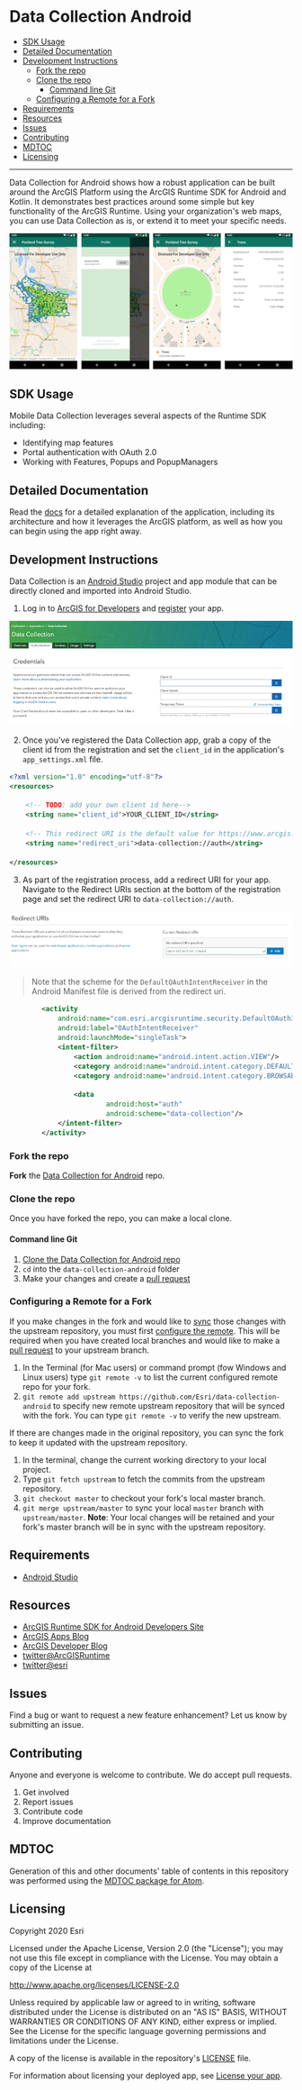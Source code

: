 # Data Collection Android

<!-- MDTOC maxdepth:6 firsth1:0 numbering:0 flatten:0 bullets:1 updateOnSave:1 -->

- [SDK Usage](#sdk-usage)   
- [Detailed Documentation](#detailed-documentation)   
- [Development Instructions](#development-instructions)   
   - [Fork the repo](#fork-the-repo)   
   - [Clone the repo](#clone-the-repo)   
      - [Command line Git](#command-line-git)   
   - [Configuring a Remote for a Fork](#configuring-a-remote-for-a-fork)   
- [Requirements](#requirements)   
- [Resources](#resources)   
- [Issues](#issues)   
- [Contributing](#contributing)   
- [MDTOC](#mdtoc)   
- [Licensing](#licensing)   

<!-- /MDTOC -->
---

Data Collection for Android shows how a robust application can be built around the ArcGIS Platform using the ArcGIS Runtime SDK for Android and Kotlin. It demonstrates best practices around some simple but key functionality of the ArcGIS Runtime. Using your organization's web maps, you can use Data Collection as is, or extend it to meet your specific needs.

![General UI](./docs/images/General-UI.png)

## SDK Usage

Mobile Data Collection leverages several aspects of the Runtime SDK including:

* Identifying map features
* Portal authentication with OAuth 2.0
* Working with Features, Popups and PopupManagers

## Detailed Documentation

Read the [docs](./docs/README.md) for a detailed explanation of the application, including its architecture and how it leverages the ArcGIS platform, as well as how you can begin using the app right away.

## Development Instructions

Data Collection is an [Android Studio](https://developer.android.com/studio) project and app module that can be directly cloned and imported into Android Studio.

1. Log in to [ArcGIS for Developers](https://developers.arcgis.com/) and [register](https://developers.arcgis.com/applications/#/) your app.

![](/docs/images/Register1.png)

2. Once you've registered the Data Collection app, grab a copy of the client id from the registration and set the `client_id` in the application's `app_settings.xml` file.

```xml
<?xml version="1.0" encoding="utf-8"?>
<resources>

    <!-- TODO: add your own client id here-->
    <string name="client_id">YOUR_CLIENT_ID</string>

    <!-- This redirect URI is the default value for https://www.arcgis.com -->
    <string name="redirect_uri">data-collection://auth</string>

</resources>
```

3. As part of the registration process, add a redirect URI for your app.  Navigate to the Redirect URIs section at the bottom of the registration page and set the redirect URI to `data-collection://auth`.

![](/docs/images/Register2.png)
> Note that the scheme for the `DefaultOAuthIntentReceiver` in the Android Manifest file is derived from the redirect uri.
```xml
        <activity
            android:name="com.esri.arcgisruntime.security.DefaultOAuthIntentReceiver"
            android:label="OAuthIntentReceiver"
            android:launchMode="singleTask">
            <intent-filter>
                <action android:name="android.intent.action.VIEW"/>
                <category android:name="android.intent.category.DEFAULT"/>
                <category android:name="android.intent.category.BROWSABLE"/>

                <data
                        android:host="auth"
                        android:scheme="data-collection"/>
            </intent-filter>
        </activity>
 ```

### Fork the repo

**Fork** the [Data Collection for Android](https://github.com/Esri/data-collection-android/fork) repo.

### Clone the repo

Once you have forked the repo, you can make a local clone.

#### Command line Git

1. [Clone the  Data Collection for Android repo](https://help.github.com/articles/fork-a-repo#step-2-clone-your-fork)
2. ```cd``` into the ```data-collection-android``` folder
3. Make your changes and create a [pull request](https://help.github.com/articles/creating-a-pull-request)

### Configuring a Remote for a Fork

If you make changes in the fork and would like to [sync](https://help.github.com/articles/syncing-a-fork/) those changes with the upstream repository, you must first [configure the remote](https://help.github.com/articles/configuring-a-remote-for-a-fork/). This will be required when you have created local branches and would like to make a [pull request](https://help.github.com/articles/creating-a-pull-request) to your upstream branch.

1. In the Terminal (for Mac users) or command prompt (fow Windows and Linux users) type ```git remote -v``` to list the current configured remote repo for your fork.
2. ```git remote add upstream https://github.com/Esri/data-collection-android``` to specify new remote upstream repository that will be synced with the fork. You can type ```git remote -v``` to verify the new upstream.

If there are changes made in the original repository, you can sync the fork to keep it updated with the upstream repository.

1. In the terminal, change the current working directory to your local project.
2. Type ```git fetch upstream``` to fetch the commits from the upstream repository.
3. ```git checkout master``` to checkout your fork's local master branch.
4. ```git merge upstream/master``` to sync your local `master` branch with `upstream/master`. **Note**: Your local changes will be retained and your fork's master branch will be in sync with the upstream repository.

## Requirements

* [Android Studio](https://developer.android.com/studio)

## Resources

* [ArcGIS Runtime SDK for Android Developers Site](https://developers.arcgis.com/android/)
* [ArcGIS Apps Blog](https://www.esri.com/arcgis-blog/apps/)
* [ArcGIS Developer Blog](https://www.esri.com/arcgis-blog/developers/)
* [twitter@ArcGISRuntime](https://twitter.com/ArcGISRuntime)
* [twitter@esri](http://twitter.com/esri)

## Issues

Find a bug or want to request a new feature enhancement? Let us know by submitting an issue.

## Contributing
Anyone and everyone is welcome to contribute. We do accept pull requests.

1. Get involved
2. Report issues
3. Contribute code
4. Improve documentation

## MDTOC

Generation of this and other documents' table of contents in this repository was performed using the [MDTOC package for Atom](https://atom.io/packages/atom-mdtoc).

## Licensing

Copyright 2020 Esri

Licensed under the Apache License, Version 2.0 (the "License"); you may not use this file except in compliance with the License. You may obtain a copy of the License at

http://www.apache.org/licenses/LICENSE-2.0

Unless required by applicable law or agreed to in writing, software distributed under the License is distributed on an "AS IS" BASIS, WITHOUT WARRANTIES OR CONDITIONS OF ANY KIND, either express or implied. See the License for the specific language governing permissions and limitations under the License.

A copy of the license is available in the repository's [LICENSE](./LICENSE) file.

For information about licensing your deployed app, see [License your app](https://developers.arcgis.com/android/license-and-deployment/).
